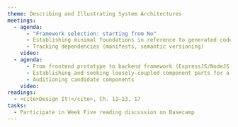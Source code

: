 ```yaml
---
theme: Describing and Illustrating System Architectures
meetings:
  - agenda:
      - "Framework selection: starting from No"
      - Establishing minimal foundations in reference to generated code
      - Tracking dependencies (manifests, semantic versioning)
    video:
  - agenda:
      - From frontend prototype to backend framework (ExpressJS/NodeJS example)
      - Establishing and seeking loosely-coupled component parts for a system
      - Auditioning candidate components
    video:
readings:
  - <cite>Design It!</cite>, Ch. 11–13, 17
tasks:
  - Participate in Week Five reading discussion on Basecamp
---
```

